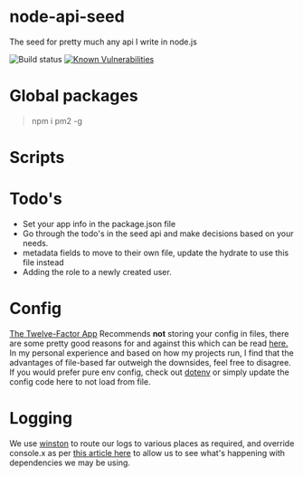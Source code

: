 # node-api-seed
The seed for pretty much any api I write in node.js

![Build status](https://travis-ci.org/eXigentCoder/node-api-seed.svg?branch=master)
[![Known Vulnerabilities](https://snyk.io/test/github/exigentcoder/node-api-seed/badge.svg)](https://snyk.io/test/github/exigentcoder/node-api-seed)

# Global packages

> npm i pm2 -g

# Scripts

# Todo's
- Set your app info in the package.json file
- Go through the todo's in the seed api and make decisions based on your needs.
- metadata fields to move to their own file, update the hydrate to use this file instead
- Adding the role to a newly created user.

# Config
[The Twelve-Factor App](https://12factor.net/config) Recommends **not** storing your config in files, there are some pretty good reasons for and against this which can be read [here.](https://gist.github.com/telent/9742059) In my personal experience and based on how my projects run, I find that the advantages of file-based far outweigh the downsides, feel free to disagree. If you would prefer pure env config, check out [dotenv](https://www.npmjs.com/package/dotenv) or simply update the config code here to not load from file.

# Logging
We use [winston](https://github.com/winstonjs/winston) to route our logs to various places as required, and override console.x as per [this article here](http://seanmonstar.com/post/56448644049/consolelog-all-the-things) to allow us to see what's happening with dependencies we may be using.
